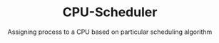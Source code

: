 

<h1 align="center"> CPU-Scheduler </h1>
<p align = "center">
Assigning process to a CPU based on particular scheduling algorithm
</p>
